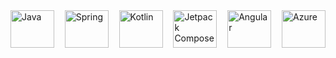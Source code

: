 <div style="display: flex; justify-content: space-between;">
    <img src="https://cdn.jsdelivr.net/gh/devicons/devicon/icons/java/java-original.svg" alt="Java" width="70" height="60">
    <img src="https://cdn.jsdelivr.net/gh/devicons/devicon/icons/spring/spring-original.svg" alt="Spring" width="70" height="60">
    <img src="https://cdn.jsdelivr.net/gh/devicons/devicon/icons/kotlin/kotlin-original.svg" alt="Kotlin" width="70" height="60">
    <img src="https://cdn.jsdelivr.net/gh/devicons/devicon/icons/android/android-original-wordmark.svg" alt="Jetpack Compose" width="70" height="60">
    <img src="https://cdn.jsdelivr.net/gh/devicons/devicon/icons/angularjs/angularjs-original.svg" alt="Angular" width="70" height="60">
    <img src="https://cdn.jsdelivr.net/gh/devicons/devicon/icons/microsoftsqlserver/microsoftsqlserver-plain-wordmark.svg" alt="Azure" width="70" height="60">
</div>
